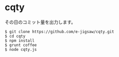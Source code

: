 cqty
====

その日のコミット量を出力します。

```
$ git clone https://github.com/e-jigsaw/cqty.git
$ cd cqty
$ npm install
$ grunt coffee
$ node cqty.js
```
